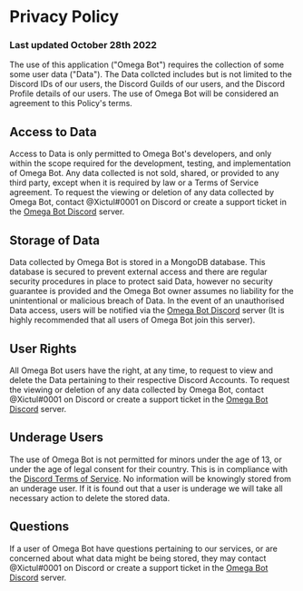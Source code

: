 # Privacy Policy
### Last updated October 28th 2022

The use of this application ("Omega Bot") requires the collection of some some user data ("Data"). The Data collcted includes but is not limited to the Discord IDs of our users, the Discord Guilds of our users, and the Discord Profile details of our users. The use of Omega Bot will be considered an agreement to this Policy's terms.

## Access to Data

Access to Data is only permitted to Omega Bot's developers, and only within the scope required for the development, testing, and implementation of Omega Bot. Any data collected is not sold, shared, or provided to any third party, except when it is required by law or a Terms of Service agreement. To request the viewing or deletion of any data collected by Omega Bot, contact @Xictul#0001 on Discord or create a support ticket in the [Omega Bot Discord](https://discord.com/channels/1009837302954074262/1031744772949413968) server.

## Storage of Data

Data collected by Omega Bot is stored in a MongoDB database. This database is secured to prevent external access and there are regular security procedures in place to protect said Data, however no security guarantee is provided and the Omega Bot owner assumes no liability for the unintentional or malicious breach of Data. In the event of an unauthorised Data access, users will be notified via the [Omega Bot Discord](https://discord.gg/uwbjNB3Z2v) server (It is highly recommended that all users of Omega Bot join this server).

## User Rights

All Omega Bot users have the right, at any time, to request to view and delete the Data pertaining to their respective Discord Accounts. To request the viewing or deletion of any data collected by Omega Bot, contact @Xictul#0001 on Discord or create a support ticket in the [Omega Bot Discord](https://discord.com/channels/1009837302954074262/1031744772949413968) server.

## Underage Users

The use of Omega Bot is not permitted for minors under the age of 13, or under the age of legal consent for their country. This is in compliance with the [Discord Terms of Service](https://discord.com/terms). No information will be knowingly stored from an underage user. If it is found out that a user is underage we will take all necessary action to delete the stored data.

## Questions

If a user of Omega Bot have questions pertaining to our services, or are concerned about what data might be being stored, they may contact @Xictul#0001 on Discord or create a support ticket in the [Omega Bot Discord](https://discord.com/channels/1009837302954074262/1031744772949413968) server.